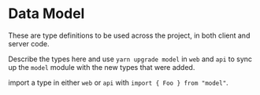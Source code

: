 # Data Model

These are type definitions to be used across the project, in both client and server code.

Describe the types here and use `yarn upgrade model` in `web` and `api` to sync up the `model` module with the new types that were added.

import a type in either `web` or `api` with `import { Foo } from "model"`.
